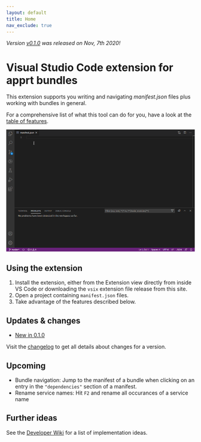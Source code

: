 ```yaml
---
layout: default
title: Home
nav_exclude: true
---
```


_Version [v0.1.0](updates/v0.1.0.md) was released on Nov, 7th 2020!_

# Visual Studio Code extension for apprt bundles

This extension supports you writing and navigating *manifest.json* files plus working with bundles in general.

For a comprehensive list of what this tool can do for you, have a look at the [table of features](FEATURES.md). 

![Features Demo](images/demo.gif)

## Using the extension

1. Install the extension, either from the Extension view directly from inside VS Code or downloading the `vsix` extension file release from this site.
2. Open a project containing `manifest.json` files.
3. Take advantage of the features described below.

## Updates & changes

 
* [New in 0.1.0](updates/v0.1.0.md)

Visit the [changelog](CHANGELOG.md) to get all details about changes for a version. 


## Upcoming

* Bundle navigation: Jump to the manifest of a bundle when clicking on an entry in the `"dependencies"` section of a manifest.
* Rename service names: Hit `F2` and rename all occurances of a service name

## Further ideas

See the [Developer Wiki](https://github.com/ctjdr/vscode-apprt-bundles/wiki/Implementation-Ideas) for a list of implementation ideas.
